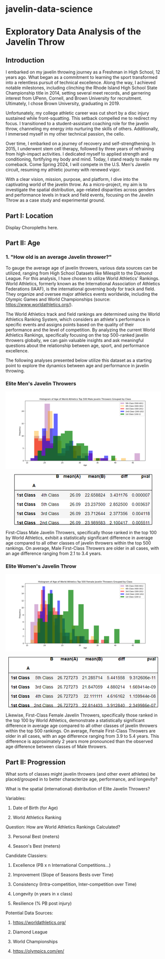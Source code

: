 # javelin-data-science
# Exploratory Data Analysis of the Javelin Throw

## Introduction
I embarked on my javelin throwing journey as a Freshman in High School, 12 years ago. What began as a commitment to learning the sport transformed into a relentless pursuit of technical excellence. Along the way, I achieved notable milestones, including clinching the Rhode Island High School State Championship title in 2014, setting several meet records, and garnering interest from UPenn, Cornell, and Brown University for recruitment. Ultimately, I chose Brown University, graduating in 2019.

Unfortunately, my college athletic career was cut short by a disc injury sustained while front-squatting. This setback compelled me to redirect my focus. I transitioned to a student-assistant coaching role for the javelin throw, channeling my energy into nurturing the skills of others. Additionally, I immersed myself in my other technical passion, the cello.

Over time, I embarked on a journey of recovery and self-strengthening. In 2015, I underwent stem cell therapy, followed by three years of refraining from high-impact activities. I dedicated myself to applied strength and conditioning, fortifying my body and mind. Today, I stand ready to make my comeback. Come Spring 2024, I will compete in the U.S. Men's Javelin circuit, resuming my athletic journey with renewed vigor. 

With a clear vision, mission, purpose, and platform, I dive into the captivating world of the javelin throw. As a micro-project, my aim is to investigate the spatial distribution, age-related disparities across genders and performance levels in track and field events, focusing on the Javelin Throw as a case study and experimental ground.

## Part I: Location

Display Choropleths here.

## Part II: Age 

### 1. "How old is an average Javelin thrower?"

To gauge the average age of javelin throwers, various data sources can be utilized, ranging from High School Datasets like Milesplit to the Diamond League. For this analysis, I have chosen to utilize World Athletics' Rankings. World Athletics, formerly known as the International Association of Athletics Federations (IAAF), is the international governing body for track and field. They organize and oversee major athletics events worldwide, including the Olympic Games and World Championships (source: https://www.worldathletics.org/).

The World Athletics track and field rankings are determined using the World Athletics Ranking System, which considers an athlete's performance in specific events and assigns points based on the quality of their performance and the level of competition. By analyzing the current World Athletics Rankings, specifically focusing on the top 500-ranked javelin throwers globally, we can gain valuable insights and ask meaningful questions about the relationship between age, sport, and performance excellence.

The following analyses presented below utilize this dataset as a starting point to explore the dynamics between age and performance in javelin throwing.   

### Elite Men's Javelin Throwers

![alt text](https://github.com/ethanwright96/javelin-data-science/blob/main/World%20Athletics/Histogram_Men_Javelin.png)

<p align="center">
  <img src="https://github.com/ethanwright96/javelin-data-science/blob/main/World%20Athletics/significant_pairwise_ttest_results_men_javelin.png" alt="Pairwise T-Test Results" style="border: 1px solid black;">
</p>

First-Class Male Javelin Throwers, specifically those ranked in the top 100 by World Athletics, exhibit a statistically significant difference in average age compared to all other classes of javelin throwers within the top 500 rankings. On average, Male First-Class Throwers are older in all cases, with an age difference ranging from 2.1 to 3.4 years.

### Elite Women's Javelin Throw

![alt text](https://github.com/ethanwright96/javelin-data-science/blob/main/World%20Athletics/Histogram_Women_Javelin.png)
<p align="center">
  <img src="https://github.com/ethanwright96/javelin-data-science/blob/main/World%20Athletics/significant_pairwise_ttest_results_women_javelin.png" alt="Pairwise T-Test Results" style="border: 1px solid black;">
</p>
Likewise, First-Class Female Javelin Throwers, specifically those ranked in the top 100 by World Athletics, demonstrate a statistically significant difference in average age compared to all other classes of javelin throwers within the top 500 rankings. On average, Female First-Class Throwers are older in all cases, with an age difference ranging from 3.9 to 5.4 years. This difference is approximately 2 years more pronounced than the observed age difference between classes of Male throwers.

## Part II: Progression

What sorts of classes might javelin throwers (and other event athletes) be placed/grouped in to better characterize age, performance, and longevity?

What is the spatial (international) distribution of Elite Javelin Throwers?

Variables:

1. Date of Birth (for Age)

2. World Athletics Ranking

Question: How are World Athletics Rankings Calculated?

3. Personal Best (meters)

4. Season's Best (meters)

Candidate Classiers:

1. Excellence (PB x n International Competitions...)

2. Improvement (Slope of Seasons Bests over Time)

3. Consistency (Intra-competition, Inter-competition over Time)

4. Longevity (n years in x class)

5. Resilience (% PB post injury)

Potential Data Sources:

1. https://worldathletics.org/

2. Diamond League

3. World Championships

3. https://olympics.com/en/
